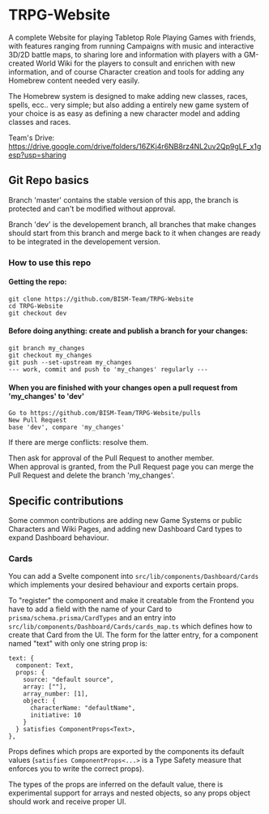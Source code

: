 # TRPG-Website

A complete Website for playing Tabletop Role Playing Games with friends, with features ranging from running Campaigns with music and interactive 3D/2D battle maps, to sharing lore and information with players with a GM-created World Wiki for the players to consult and enrichen with new information, and of course Character creation and tools for adding any Homebrew content needed very easily.

The Homebrew system is designed to make adding new classes, races, spells, ecc.. very simple; but also adding a entirely new game system of your choice is as easy as defining a new character model and adding classes and races.

Team's Drive: https://drive.google.com/drive/folders/16ZKj4r6NB8rz4NL2uv2Qp9gLF_x1gesp?usp=sharing

## Git Repo basics

Branch 'master' contains the stable version of this app, the branch is protected and can't be modified without approval.

Branch 'dev' is the developement branch, all branches that make changes should start from this branch and merge back to it when changes are ready to be integrated in the developement version.

### How to use this repo

#### Getting the repo:

```
git clone https://github.com/BISM-Team/TRPG-Website
cd TRPG-Website
git checkout dev
```

#### Before doing anything: create and publish a branch for your changes:

```
git branch my_changes
git checkout my_changes
git push --set-upstream my_changes
--- work, commit and push to 'my_changes' regularly ---
```

#### When you are finished with your changes open a pull request from 'my_changes' to 'dev'

```
Go to https://github.com/BISM-Team/TRPG-Website/pulls
New Pull Request
base 'dev', compare 'my_changes'
```

If there are merge conflicts: resolve them.

Then ask for approval of the Pull Request to another member.  
When approval is granted, from the Pull Request page you can merge the Pull Request and delete the branch 'my_changes'.

## Specific contributions

Some common contributions are adding new Game Systems or public Characters and Wiki Pages, and adding new Dashboard Card types to expand Dashboard behaviour.

### Cards

You can add a Svelte component into `src/lib/components/Dashboard/Cards` which implements your desired behaviour and exports certain props.

To "register" the component and make it creatable from the Frontend you have to add a field with the name of your Card to `prisma/schema.prisma/CardTypes` and an entry into `src/lib/components/Dashboard/Cards/cards_map.ts` which defines how to create that Card from the UI.
The form for the latter entry, for a component named "text" with only one string prop is:

```
text: {
  component: Text,
  props: {
    source: "default source",
    array: [""],
    array_number: [1],
    object: {
      characterName: "defaultName",
      initiative: 10
    }
  } satisfies ComponentProps<Text>,
},
```

Props defines which props are exported by the components its default values (`satisfies ComponentProps<...>` is a Type Safety measure that enforces you to write the correct props).

The types of the props are inferred on the default value, there is experimental support for arrays and nested objects, so any props object should work and receive proper UI.

